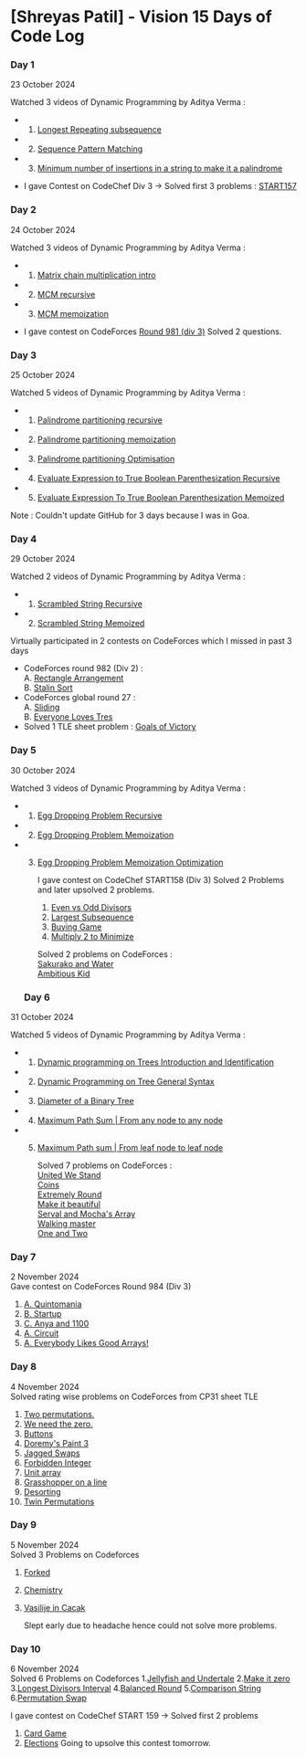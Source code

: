 # [Shreyas Patil] - Vision 15 Days of Code Log

### Day 1 
23 October 2024

Watched 3 videos of Dynamic Programming by Aditya Verma :
- 1. [Longest Repeating subsequence](https://youtu.be/hbTaCmQGqLg?si=8fRfR-Uy-6w9shAt)
- 2. [Sequence Pattern Matching](https://youtu.be/QVntmksK2es?si=wV4t9sB4D2ZbL2hG)
- 3. [Minimum number of insertions in a string to make it a palindrome](https://youtu.be/AEcRW4ylm_c?si=7lVIgZvBRs6-aAEv)

- I gave Contest on CodeChef Div 3 -> Solved first 3 problems :
[START157](https://www.codechef.com/START157C?order=desc&sortBy=successful_submissions)

### Day 2 
24 October 2024

Watched 3 videos of Dynamic Programming by Aditya Verma :
- 1. [Matrix chain multiplication intro](https://youtu.be/D7AFvtnDeMU?si=7_FBQg2i12lsTjiz)
- 2. [MCM recursive](https://youtu.be/kMK148J9qEE?si=MKiwAGo1f9LUr8PI)
- 3. [MCM memoization](https://youtu.be/9uUVFNOT3_Y?si=ONnOT8ffEL3-j9MV)

- I gave contest on CodeForces [Round 981 (div 3)](https://codeforces.com/contest/2033)
Solved 2 questions.

### Day 3 
25 October 2024

Watched 5 videos of Dynamic Programming by Aditya Verma :
- 1. [Palindrome partitioning recursive](https://youtu.be/szKVpQtBHh8?si=2JS-RcxwqgyLUgr7)
- 2. [Palindrome partitioning memoization](https://youtu.be/fOUlNlawdAU?si=e1qHjYuww3WwtZx0)
- 3. [Palindrome partitioning Optimisation](https://youtu.be/9h10fqkI7Nk?si=eKY_XVmxbgLAyIwJ)
- 4. [Evaluate Expression to True Boolean Parenthesization Recursive](https://youtu.be/pGVguAcWX4g?si=pDhIcKlV1npsfbYV)
- 5. [Evaluate Expression To True Boolean Parenthesization Memoized](https://youtu.be/bzXM1Zond9U?si=CLkqDfL5AkUzrnMd)

 Note : Couldn't update GitHub for 3 days because I was in Goa.
 
 ### Day 4 
29 October 2024

Watched 2 videos of Dynamic Programming by Aditya Verma :
- 1. [Scrambled String Recursive](https://youtu.be/SqA0o-DGmEw?si=Fmqk7fJ3djMZVbQH)
- 2. [Scrambled String Memoized](https://youtu.be/VyHEglhbm-A?si=5j_uRJaE9S3KQJAP)
 
Virtually participated in 2 contests on CodeForces which I missed in past 3 days
- CodeForces round 982 (Div 2) : <br>
  A. [Rectangle Arrangement](https://codeforces.com/contest/2027/submission/288716685)<br>
  B. [Stalin Sort](https://codeforces.com/contest/2027/submission/288723222)
- CodeForces global round 27 : <br>
  A. [Sliding](https://codeforces.com/contest/2035/submission/288730654)<br>
  B. [Everyone Loves Tres](https://codeforces.com/contest/2035/submission/288739554)
- Solved 1 TLE sheet problem : 
  [Goals of Victory](https://codeforces.com/contest/1877/submission/288727965)

 ### Day 5
 30 October 2024

Watched 3 videos of Dynamic Programming by Aditya Verma :
- 1. [Egg Dropping Problem Recursive](https://youtu.be/S49zeUjeUL0?si=XShLFviW-CHknxjD)
- 2. [Egg Dropping Problem Memoization](https://youtu.be/gr2NtY-2QUY?si=6ZEZkYGeLb27iFbB)
- 3. [Egg Dropping Problem Memoization Optimization](https://youtu.be/jkygQmOiCCI?si=HJc1MWIpc8vgmLSH)

     I gave contest on CodeChef START158 (Div 3)
     Solved 2 Problems and later upsolved 2 problems.
     1. [Even vs Odd Divisors](https://www.codechef.com/viewsolution/1102800637)
     2. [Largest Subsequence](https://www.codechef.com/viewsolution/1102835849)
     3. [Buying Game](https://www.codechef.com/viewsolution/1103057372)
     4. [Multiply 2 to Minimize](https://www.codechef.com/viewsolution/1103072788)

     Solved 2 problems on CodeForces :<br>
     [Sakurako and Water](https://codeforces.com/contest/2033/submission/288852725)<br>
     [Ambitious Kid](https://codeforces.com/contest/1866/submission/288991794)
 
  ### Day 6
 31 October 2024

Watched 5 videos of Dynamic Programming by Aditya Verma :
- 1. [Dynamic programming on Trees Introduction and Identification](https://youtu.be/qZ5zayHSH2g?si=xWyFWzgKXuu6DmIe)
- 2. [Dynamic Programming on Tree General Syntax](https://youtu.be/d1u2t018Kjg?si=dI1BTV5FXdberMTQ)
- 3. [Diameter of a Binary Tree](https://youtu.be/zmPj_Ee3B8c?si=KD8eYXeDKST884sI)
- 4. [Maximum Path Sum | From any node to any node](https://youtu.be/Osz-Vwer6rw?si=T01ghqVSWb5NFA7p)
- 5. [Maximum Path sum | From leaf node to leaf node](https://youtu.be/ArNyupe-XH0?si=dUjujhmZQ4zzKwrC)

     Solved 7 problems on CodeForces :<br>
     [United We Stand](https://codeforces.com/contest/1859/submission/289019565)<br>
     [Coins](https://codeforces.com/contest/1814/submission/289024697)<br>
     [Extremely Round](https://codeforces.com/contest/1766/submission/289039317)<br>
     [Make it beautiful](https://codeforces.com/contest/1783/submission/289041683)<br>
     [Serval and Mocha's Array](https://codeforces.com/contest/1789/submission/289048020)<br>
     [Walking master](https://codeforces.com/contest/1806/submission/289053798)<br>
     [One and Two](https://codeforces.com/contest/1788/submission/289055232)

 ### Day 7
 2 November 2024 <br>
 Gave contest on CodeForces Round 984 (Div 3)
 1. [A. Quintomania](https://codeforces.com/contest/2036/submission/289472385)
 2. [B. Startup](https://codeforces.com/contest/2036/submission/289496556)
 3. [C. Anya and 1100](https://codeforces.com/contest/2036/submission/289538086)
 4. [A. Circuit](https://codeforces.com/contest/2032/submission/289654994)
 5. [A. Everybody Likes Good Arrays!](https://codeforces.com/contest/1777/submission/289930929)

 ### Day 8
 4 November 2024<br>
 Solved rating wise problems on CodeForces from CP31 sheet TLE
1. [Two permutations.](https://codeforces.com/contest/1761/submission/289934280)
2. [We need the zero.](https://codeforces.com/contest/1805/submission/289940040)
3. [Buttons](https://codeforces.com/contest/1858/submission/289949996)
4. [Doremy's Paint 3](https://codeforces.com/contest/1890/submission/289968118)
5. [Jagged Swaps](https://codeforces.com/contest/1896/submission/289971072)
6. [Forbidden Integer](https://codeforces.com/contest/1845/submission/289978750)
7. [Unit array](https://codeforces.com/contest/1834/submission/289981791)
8. [Grasshopper on a line](https://codeforces.com/contest/1837/submission/289983644)
9. [Desorting ](https://codeforces.com/contest/1853/submission/289985686)
10. [Twin Permutations](https://codeforces.com/contest/1831/submission/289989912)

 ### Day 9
 5 November 2024<br>
 Solved 3 Problems on Codeforces 
 1. [Forked](https://codeforces.com/contest/1904/submission/290103338)
 2. [Chemistry](https://codeforces.com/contest/1883/submission/285360785)
 3. [Vasilije in Cacak](https://codeforces.com/contest/1878/submission/290247547)

    Slept early due to headache hence could not solve more problems.

### Day 10
 6 November 2024<br>
 Solved 6 Problems on Codeforces 
 1.[Jellyfish and Undertale](https://codeforces.com/contest/1875/submission/290251445)
 2.[Make it zero](https://codeforces.com/contest/1869/submission/290287218)
 3.[Longest Divisors Interval](https://codeforces.com/contest/1855/submission/290296824)
 4.[Balanced Round](https://codeforces.com/contest/1850/submission/290300186)
 5.[Comparison String ](https://codeforces.com/contest/1837/submission/290303819)
 6.[Permutation Swap](https://codeforces.com/contest/1828/submission/290305788)

 I gave contest on CodeChef START 159 -> Solved first 2 problems
 1. [Card Game](https://www.codechef.com/viewsolution/1104487996)
 2. [Elections](https://www.codechef.com/viewsolution/1104523599)
Going to upsolve this contest tomorrow.
    
